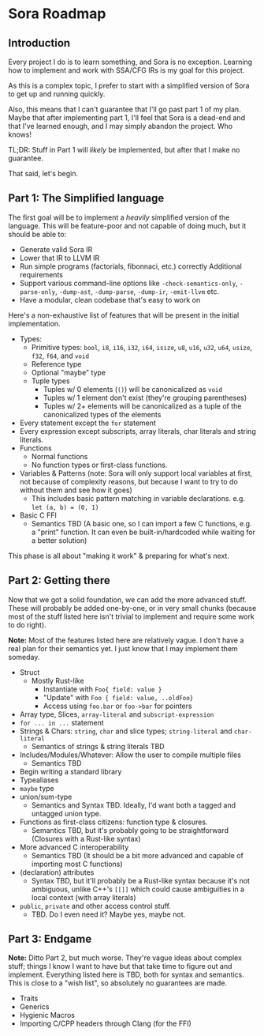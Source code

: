 # Sora Roadmap

## Introduction

Every project I do is to learn something, and Sora is no exception. Learning how to implement and work with SSA/CFG IRs is my goal for this project.

As this is a complex topic, I prefer to start with a simplified version of Sora to get up and running quickly.

Also, this means that I can't guarantee that I'll go past part 1 of my plan. Maybe that after implementing part 1, I'll feel that Sora is a dead-end and that I've learned enough, and I may simply abandon the project. Who knows!

TL;DR: Stuff in Part 1 will *likely* be implemented, but after that I make no guarantee.

That said, let's begin.

## Part 1: The Simplified language

The first goal will be to implement a *heavily* simplified version of the language. This will be feature-poor and not capable of doing much, but it should be able to:
- Generate valid Sora IR
- Lower that IR to LLVM IR
- Run simple programs (factorials, fibonnaci, etc.) correctly
Additional requirements
- Support various command-line options like `-check-semantics-only`, `-parse-only`, `-dump-ast`, `-dump-parse`, `-dump-ir`, `-emit-llvm` etc.
- Have a modular, clean codebase that's easy to work on

Here's a non-exhaustive list of features that will be present in the initial implementation.
- Types:
  - Primitive types: `bool`, `i8`, `i16`, `i32`, `i64`, `isize`, `u8`, `u16`, `u32`, `u64`, `usize`, `f32`, `f64`, and `void`
  - Reference type
  - Optional "maybe" type
  - Tuple types
    - Tuples w/ 0 elements (`()`) will be canonicalized as `void`
    - Tuples w/ 1 element don't exist (they're grouping parentheses)
    - Tuples w/ 2+ elements will be canonicalized as a tuple of the canonicalized types of the elements
- Every statement except the `for` statement 
- Every expression except subscripts, array literals, char literals and string literals.
- Functions
  - Normal functions
  - No function types or first-class functions.
- Variables & Patterns (note: Sora will only support local variables at first, not because of complexity reasons, but because I want to try to do without them and see how it goes)
  - This includes basic pattern matching in variable declarations. e.g. `let (a, b) = (0, 1)`
- Basic C FFI
  - Semantics TBD (A basic one, so I can import a few C functions, e.g. a "print" function. It can even be built-in/hardcoded while waiting for a better solution)

This phase is all about "making it work" & preparing for what's next.

## Part 2: Getting there

Now that we got a solid foundation, we can add the more advanced stuff. These will probably be added one-by-one, or in very small chunks (because most of the stuff listed here isn't trivial to implement and require some work to do right).

**Note:** Most of the features listed here are relatively vague. I don't have a real plan for their semantics yet. I just know that I may implement them someday.

- Struct
  - Mostly Rust-like
    - Instantiate with `Foo{ field: value }`
    - "Update" with `Foo { field: value, ..oldFoo}`
    - Access using `foo.bar` or `foo->bar` for pointers
- Array type, Slices, `array-literal` and `subscript-expression`
- `for ... in ...` statement
- Strings & Chars: `string`, `char` and slice types; `string-literal` and `char-literal`
  - Semantics of strings & string literals TBD
- Includes/Modules/Whatever: Allow the user to compile multiple files
  - Semantics TBD
- Begin writing a standard library
- Typealiases
- `maybe` type
- union/sum-type
  - Semantics and Syntax TBD. Ideally, I'd want both a tagged and untagged union type.
- Functions as first-class citizens: function type & closures.
  - Semantics TBD, but it's probably going to be straightforward (Closures with a Rust-like syntax)
- More advanced C interoperability
  - Semantics TBD (It should be a bit more advanced and capable of importing most C functions)
- (declaration) attributes
  - Syntax TBD, but it'll probably be a Rust-like syntax because it's not ambiguous, unlike C++'s `[[]]` which could cause ambiguities in a local context (with array literals)
- `public`, `private` and other access control stuff.
  - TBD. Do I even need it? Maybe yes, maybe not.

## Part 3: Endgame

**Note:** Ditto Part 2, but much worse. They're vague ideas about complex stuff; things I know I want to have but that take time to figure out and implement. Everything listed here is TBD, both for syntax and semantics. This is close to a "wish list", so absolutely no guarantees are made.

- Traits
- Generics
- Hygienic Macros
- Importing C/CPP headers through Clang (for the FFI)

